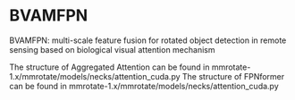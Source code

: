 # BVAMFPN
BVAMFPN: multi-scale feature fusion for rotated object detection in remote sensing based on  biological visual attention mechanism

The structure of Aggregated Attention can be found in mmrotate-1.x/mmrotate/models/necks/attention_cuda.py
The structure of FPNformer can be found in mmrotate-1.x/mmrotate/models/necks/attention_cuda.py

